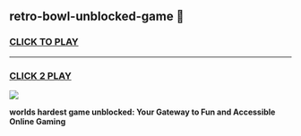 
## retro-bowl-unblocked-game 👋
<h3>
<a href="https://premium.freeplayer.one?title=retro-bowl-unblocked-game&ref=14F">CLICK TO PLAY</a></h3>
<hr>

<h3>
<a href="https://premium.freeplayer.one?title=retro-bowl-unblocked-game&ref=14F">CLICK 2 PLAY</a>
  
</h3>

<a href="https://premium.freeplayer.one?title=retro-bowl-unblocked-game&ref=12F/"><img src="https://clearcache.store/games.png"></a>


**worlds hardest game unblocked: Your Gateway to Fun and Accessible Online Gaming**
